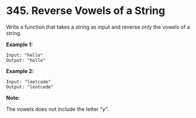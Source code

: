 # 345. Reverse Vowels of a String

Write a function that takes a string as input and reverse only the vowels of a string.

**Example 1:**

```()
Input: "hello"
Output: "holle"
```

**Example 2:**

```()
Input: "leetcode"
Output: "leotcede"
```

**Note:**

The vowels does not include the letter "y".
